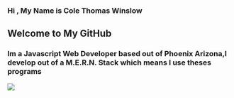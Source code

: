 ### Hi , My Name is Cole Thomas Winslow

## Welcome to My GitHub
<h3>Im a Javascript Web Developer based out of Phoenix Arizona,I develop out of a M.E.R.N. Stack which means I use theses programs</h3>

<img src="https://www.google.com/imgres?imgurl=https%3A%2F%2Fupload.wikimedia.org%2Fwikipedia%2Fcommons%2Fthumb%2Fa%2Fa7%2FReact-icon.svg%2F1200px-React-icon.svg.png&imgrefurl=https%3A%2F%2Fen.wikipedia.org%2Fwiki%2FReact_(JavaScript_library)&tbnid=bs9SxMY2Dnr1RM&vet=12ahUKEwjWr_TNk8DwAhVCIX0KHSbwCS8QMygAegUIARDPAQ..i&docid=Fd-AO1E2ZMOhEM&w=1200&h=848&itg=1&q=react&ved=2ahUKEwjWr_TNk8DwAhVCIX0KHSbwCS8QMygAegUIARDPAQ"/>
